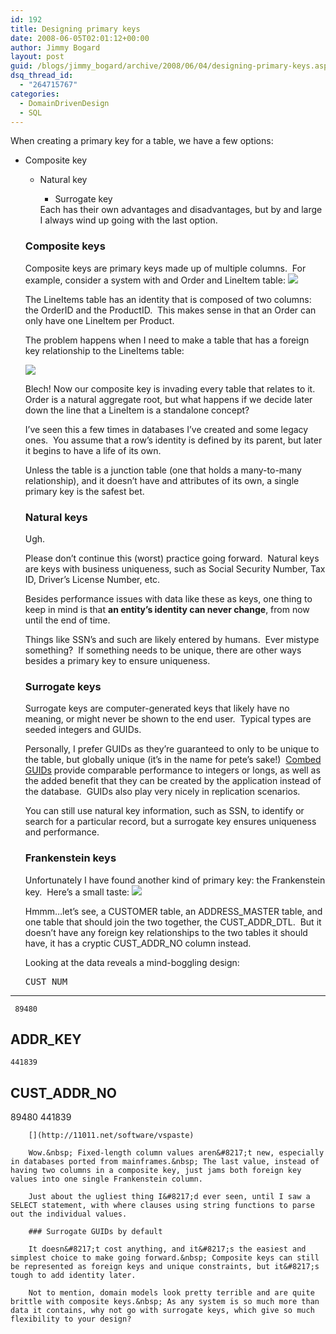 ```yaml
---
id: 192
title: Designing primary keys
date: 2008-06-05T02:01:12+00:00
author: Jimmy Bogard
layout: post
guid: /blogs/jimmy_bogard/archive/2008/06/04/designing-primary-keys.aspx
dsq_thread_id:
  - "264715767"
categories:
  - DomainDrivenDesign
  - SQL
---
```

When creating a primary key for a table, we have a few options:

  * Composite key 
      * Natural key 
          * Surrogate key</ul> 
        Each has their own advantages and disadvantages, but by and large I always wind up going with the last option.
        
        ### Composite keys
        
        Composite keys are primary keys made up of multiple columns.&nbsp; For example, consider a system with and Order and LineItem table:  ![](http://grabbagoftimg.s3.amazonaws.com/PrimaryKeys_Composite.PNG)
        
        The LineItems table has an identity that is composed of two columns: the OrderID and the ProductID.&nbsp; This makes sense in that an Order can only have one LineItem per Product.
        
        The problem happens when I need to make a table that has a foreign key relationship to the LineItems table:
        
        ![](http://grabbagoftimg.s3.amazonaws.com/PrimaryKeys_Composite2.PNG)
        
        Blech! Now our composite key is invading every table that relates to it.&nbsp; Order is a natural aggregate root, but what happens if we decide later down the line that a LineItem is a standalone concept?
        
        I&#8217;ve seen this a few times in databases I&#8217;ve created and some legacy ones.&nbsp; You assume that a row&#8217;s identity is defined by its parent, but later it begins to have a life of its own.
        
        Unless the table is a junction table (one that holds a many-to-many relationship), and it doesn&#8217;t have and attributes of its own, a single primary key is the safest bet.
        
        ### Natural keys
        
        Ugh.
        
        Please don&#8217;t continue this (worst) practice going forward.&nbsp; Natural keys are keys with business uniqueness, such as Social Security Number, Tax ID, Driver&#8217;s License Number, etc.
        
        Besides performance issues with data like these as keys, one thing to keep in mind is that **an entity&#8217;s identity can never change**, from now until the end of time.
        
        Things like SSN&#8217;s and such are likely entered by humans.&nbsp; Ever mistype something?&nbsp; If something needs to be unique, there are other ways besides a primary key to ensure uniqueness.
        
        ### Surrogate keys
        
        Surrogate keys are computer-generated keys that likely have no meaning, or might never be shown to the end user.&nbsp; Typical types are seeded integers and GUIDs.
        
        Personally, I prefer GUIDs as they&#8217;re guaranteed to only to be unique to the table, but globally unique (it&#8217;s in the name for pete&#8217;s sake!)&nbsp; [Combed GUIDs](http://www.informit.com/articles/article.aspx?p=25862) provide comparable performance to integers or longs, as well as the added benefit that they can be created by the application instead of the database.&nbsp; GUIDs also play very nicely in replication scenarios.
        
        You can still use natural key information, such as SSN, to identify or search for a particular record, but a surrogate key ensures uniqueness and performance.
        
        ### Frankenstein keys
        
        Unfortunately I have found another kind of primary key: the Frankenstein key.&nbsp; Here&#8217;s a small taste: ![](http://grabbagoftimg.s3.amazonaws.com/PrimaryKeys_Frank.PNG)
        
        Hmmm&#8230;let&#8217;s see, a CUSTOMER table, an ADDRESS\_MASTER table, and one table that should join the two together, the CUST\_ADDR\_DTL.&nbsp; But it doesn&#8217;t have any foreign key relationships to the two tables it should have, it has a cryptic CUST\_ADDR_NO column instead.
        
        Looking at the data reveals a mind-boggling design:
        
        <pre>CUST_NUM
----------
     89480

ADDR_KEY
----------
    441839

CUST_ADDR_NO
--------------------
89480         441839
</pre>
        
        [](http://11011.net/software/vspaste)
        
        Wow.&nbsp; Fixed-length column values aren&#8217;t new, especially in databases ported from mainframes.&nbsp; The last value, instead of having two columns in a composite key, just jams both foreign key values into one single Frankenstein column.
        
        Just about the ugliest thing I&#8217;d ever seen, until I saw a SELECT statement, with where clauses using string functions to parse out the individual values.
        
        ### Surrogate GUIDs by default
        
        It doesn&#8217;t cost anything, and it&#8217;s the easiest and simplest choice to make going forward.&nbsp; Composite keys can still be represented as foreign keys and unique constraints, but it&#8217;s tough to add identity later.
        
        Not to mention, domain models look pretty terrible and are quite brittle with composite keys.&nbsp; As any system is so much more than data it contains, why not go with surrogate keys, which give so much flexibility to your design?
